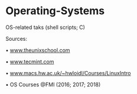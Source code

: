 # Operating-Systems
OS-related taks
(shell scripts; C)

Sources:

•	www.theunixschool.com

•	www.tecmint.com

• www.macs.hw.ac.uk/~hwloidl/Courses/LinuxIntro

•	OS Courses @FMI (2016; 2017; 2018)
